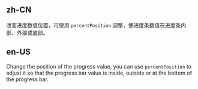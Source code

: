 ## zh-CN

改变进度数值位置，可使用 `percentPosition` 调整，使进度条数值在进度条内部、外部或底部。

## en-US

Change the position of the progress value, you can use `percentPosition` to adjust it so that the progress bar value is inside, outside or at the bottom of the progress bar.
